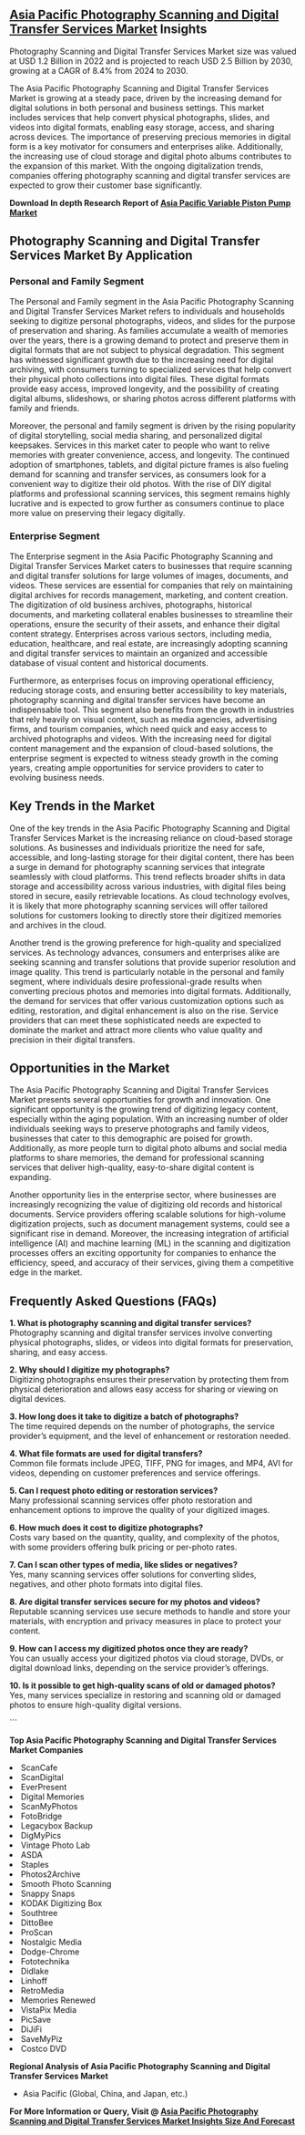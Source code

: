 <h2><a href="https://www.verifiedmarketreports.com/download-sample/?rid=366536&amp;utm_source=Github-Feb&amp;utm_medium=219" target="_blank">Asia Pacific Photography Scanning and Digital Transfer Services Market</a> Insights</h2><p>Photography Scanning and Digital Transfer Services Market size was valued at USD 1.2 Billion in 2022 and is projected to reach USD 2.5 Billion by 2030, growing at a CAGR of 8.4% from 2024 to 2030.</p><p><p>The Asia Pacific Photography Scanning and Digital Transfer Services Market is growing at a steady pace, driven by the increasing demand for digital solutions in both personal and business settings. This market includes services that help convert physical photographs, slides, and videos into digital formats, enabling easy storage, access, and sharing across devices. The importance of preserving precious memories in digital form is a key motivator for consumers and enterprises alike. Additionally, the increasing use of cloud storage and digital photo albums contributes to the expansion of this market. With the ongoing digitalization trends, companies offering photography scanning and digital transfer services are expected to grow their customer base significantly.</p> <p><p><strong>Download In depth Research Report of <a href="https://www.verifiedmarketreports.com/download-sample/?rid=236118&amp;utm_source=Pulse-Dec&amp;utm_medium=219" target="_blank">Asia Pacific Variable Piston Pump Market</a></strong></p></p> <h2>Photography Scanning and Digital Transfer Services Market By Application</h2> <h3>Personal and Family Segment</h3> <p>The Personal and Family segment in the Asia Pacific Photography Scanning and Digital Transfer Services Market refers to individuals and households seeking to digitize personal photographs, videos, and slides for the purpose of preservation and sharing. As families accumulate a wealth of memories over the years, there is a growing demand to protect and preserve them in digital formats that are not subject to physical degradation. This segment has witnessed significant growth due to the increasing need for digital archiving, with consumers turning to specialized services that help convert their physical photo collections into digital files. These digital formats provide easy access, improved longevity, and the possibility of creating digital albums, slideshows, or sharing photos across different platforms with family and friends.</p> <p>Moreover, the personal and family segment is driven by the rising popularity of digital storytelling, social media sharing, and personalized digital keepsakes. Services in this market cater to people who want to relive memories with greater convenience, access, and longevity. The continued adoption of smartphones, tablets, and digital picture frames is also fueling demand for scanning and transfer services, as consumers look for a convenient way to digitize their old photos. With the rise of DIY digital platforms and professional scanning services, this segment remains highly lucrative and is expected to grow further as consumers continue to place more value on preserving their legacy digitally.</p> <h3>Enterprise Segment</h3> <p>The Enterprise segment in the Asia Pacific Photography Scanning and Digital Transfer Services Market caters to businesses that require scanning and digital transfer solutions for large volumes of images, documents, and videos. These services are essential for companies that rely on maintaining digital archives for records management, marketing, and content creation. The digitization of old business archives, photographs, historical documents, and marketing collateral enables businesses to streamline their operations, ensure the security of their assets, and enhance their digital content strategy. Enterprises across various sectors, including media, education, healthcare, and real estate, are increasingly adopting scanning and digital transfer services to maintain an organized and accessible database of visual content and historical documents.</p> <p>Furthermore, as enterprises focus on improving operational efficiency, reducing storage costs, and ensuring better accessibility to key materials, photography scanning and digital transfer services have become an indispensable tool. This segment also benefits from the growth in industries that rely heavily on visual content, such as media agencies, advertising firms, and tourism companies, which need quick and easy access to archived photographs and videos. With the increasing need for digital content management and the expansion of cloud-based solutions, the enterprise segment is expected to witness steady growth in the coming years, creating ample opportunities for service providers to cater to evolving business needs.</p> <h2>Key Trends in the Market</h2> <p>One of the key trends in the Asia Pacific Photography Scanning and Digital Transfer Services Market is the increasing reliance on cloud-based storage solutions. As businesses and individuals prioritize the need for safe, accessible, and long-lasting storage for their digital content, there has been a surge in demand for photography scanning services that integrate seamlessly with cloud platforms. This trend reflects broader shifts in data storage and accessibility across various industries, with digital files being stored in secure, easily retrievable locations. As cloud technology evolves, it is likely that more photography scanning services will offer tailored solutions for customers looking to directly store their digitized memories and archives in the cloud.</p> <p>Another trend is the growing preference for high-quality and specialized services. As technology advances, consumers and enterprises alike are seeking scanning and transfer solutions that provide superior resolution and image quality. This trend is particularly notable in the personal and family segment, where individuals desire professional-grade results when converting precious photos and memories into digital formats. Additionally, the demand for services that offer various customization options such as editing, restoration, and digital enhancement is also on the rise. Service providers that can meet these sophisticated needs are expected to dominate the market and attract more clients who value quality and precision in their digital transfers.</p> <h2>Opportunities in the Market</h2> <p>The Asia Pacific Photography Scanning and Digital Transfer Services Market presents several opportunities for growth and innovation. One significant opportunity is the growing trend of digitizing legacy content, especially within the aging population. With an increasing number of older individuals seeking ways to preserve photographs and family videos, businesses that cater to this demographic are poised for growth. Additionally, as more people turn to digital photo albums and social media platforms to share memories, the demand for professional scanning services that deliver high-quality, easy-to-share digital content is expanding.</p> <p>Another opportunity lies in the enterprise sector, where businesses are increasingly recognizing the value of digitizing old records and historical documents. Service providers offering scalable solutions for high-volume digitization projects, such as document management systems, could see a significant rise in demand. Moreover, the increasing integration of artificial intelligence (AI) and machine learning (ML) in the scanning and digitization processes offers an exciting opportunity for companies to enhance the efficiency, speed, and accuracy of their services, giving them a competitive edge in the market.</p> <h2>Frequently Asked Questions (FAQs)</h2> <p><strong>1. What is photography scanning and digital transfer services?</strong><br> Photography scanning and digital transfer services involve converting physical photographs, slides, or videos into digital formats for preservation, sharing, and easy access.</p> <p><strong>2. Why should I digitize my photographs?</strong><br> Digitizing photographs ensures their preservation by protecting them from physical deterioration and allows easy access for sharing or viewing on digital devices.</p> <p><strong>3. How long does it take to digitize a batch of photographs?</strong><br> The time required depends on the number of photographs, the service provider’s equipment, and the level of enhancement or restoration needed.</p> <p><strong>4. What file formats are used for digital transfers?</strong><br> Common file formats include JPEG, TIFF, PNG for images, and MP4, AVI for videos, depending on customer preferences and service offerings.</p> <p><strong>5. Can I request photo editing or restoration services?</strong><br> Many professional scanning services offer photo restoration and enhancement options to improve the quality of your digitized images.</p> <p><strong>6. How much does it cost to digitize photographs?</strong><br> Costs vary based on the quantity, quality, and complexity of the photos, with some providers offering bulk pricing or per-photo rates.</p> <p><strong>7. Can I scan other types of media, like slides or negatives?</strong><br> Yes, many scanning services offer solutions for converting slides, negatives, and other photo formats into digital files.</p> <p><strong>8. Are digital transfer services secure for my photos and videos?</strong><br> Reputable scanning services use secure methods to handle and store your materials, with encryption and privacy measures in place to protect your content.</p> <p><strong>9. How can I access my digitized photos once they are ready?</strong><br> You can usually access your digitized photos via cloud storage, DVDs, or digital download links, depending on the service provider’s offerings.</p> <p><strong>10. Is it possible to get high-quality scans of old or damaged photos?</strong><br> Yes, many services specialize in restoring and scanning old or damaged photos to ensure high-quality digital versions.</p> ```</p><p><strong>Top Asia Pacific Photography Scanning and Digital Transfer Services Market Companies</strong></p><div data-test-id=""><p><li>ScanCafe</li><li> ScanDigital</li><li> EverPresent</li><li> Digital Memories</li><li> ScanMyPhotos</li><li> FotoBridge</li><li> Legacybox Backup</li><li> DigMyPics</li><li> Vintage Photo Lab</li><li> ASDA</li><li> Staples</li><li> Photos2Archive</li><li> Smooth Photo Scanning</li><li> Snappy Snaps</li><li> KODAK Digitizing Box</li><li> Southtree</li><li> DittoBee</li><li> ProScan</li><li> Nostalgic Media</li><li> Dodge-Chrome</li><li> Fototechnika</li><li> Didlake</li><li> Linhoff</li><li> RetroMedia</li><li> Memories Renewed</li><li> VistaPix Media</li><li> PicSave</li><li> DiJiFi</li><li> SaveMyPiz</li><li> Costco DVD</li></p><div><strong>Regional Analysis of&nbsp;Asia Pacific Photography Scanning and Digital Transfer Services Market</strong></div><ul><li dir="ltr"><p dir="ltr">Asia Pacific (Global, China, and Japan, etc.)</p></li></ul><p><strong>For More Information or Query, Visit @&nbsp;</strong><strong><a href="https://www.verifiedmarketreports.com/product/photography-scanning-and-digital-transfer-services-market/?utm_source=Github-Feb&amp;utm_medium=219" target="_blank">Asia Pacific Photography Scanning and Digital Transfer Services Market Insights Size And Forecast</a></strong></p></div><h2>&nbsp;</h2><div data-test-id="">&nbsp;</div>
